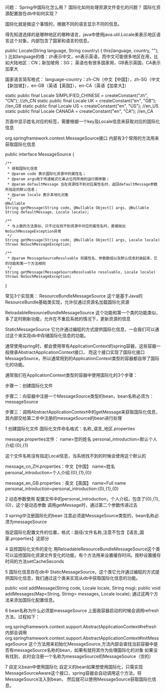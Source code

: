 问题：
Spring中国际化怎么用？
国际化如何处理资源文件变化的问题？
国际化资源配置放在db中如何实现？


国际化就是做这个事情的，根据不同的语言显示不同的信息。

得先知道选择的是哪种地区的哪种语言，java中使用java.util.Locale来表示地区语言这个对象，内部包含了国家和语言的信息。

public Locale(String language, String country) {
    this(language, country, "");
}
比如language的值：zh表示中文，en表示英语，而中文可能很多地区在用，比如大陆地区：CN；新加坡用：SG；
英语也有很多国家用，GB表示英国，CA表示加拿大

国家语言简写格式：
language-country：zh-CN（中文【中国】），zh-SG（中文【新加坡】），en-GB（英语【英国】），en-CA（英语【加拿大】）

static public final Locale SIMPLIFIED_CHINESE = createConstant("zh", "CN"); //zh_CN
static public final Locale UK = createConstant("en", "GB"); //en_GB
static public final Locale US = createConstant("en", "US"); //en_US
static public final Locale CANADA = createConstant("en", "CA"); //en_CA

页面中显示姓名对应的标签，需要根据一个key及Locale信息来获取对应的国际化信息

org.springframework.context.MessageSource接口
内部有3个常用的方法用来获取国际化信息

public interface MessageSource {

    /**
     * 获取国际化信息
     * @param code 表示国际化资源中的属性名；
     * @param args用于传递格式化串占位符所用的运行期参数；
     * @param defaultMessage 当在资源找不到对应属性名时，返回defaultMessage参数所指定的默认信息；
     * @param locale 表示本地化对象
     */
    @Nullable
    String getMessage(String code, @Nullable Object[] args, @Nullable String defaultMessage, Locale locale);

    /**
     * 与上面的方法类似，只不过在找不到资源中对应的属性名时，直接抛出NoSuchMessageException异常
     */
    String getMessage(String code, @Nullable Object[] args, Locale locale) throws NoSuchMessageException;

    /**
     * @param MessageSourceResolvable 将属性名、参数数组以及默认信息封装起来，它的功能和第一个方法相同
     */
    String getMessage(MessageSourceResolvable resolvable, Locale locale) throws NoSuchMessageException;

}

常见3个实现类：
ResourceBundleMessageSource
这个是基于Java的ResourceBundle基础类实现，允许仅通过资源名加载国际化资源

ReloadableResourceBundleMessageSource
这个功能和第一个类的功能类似，多了定时刷新功能，允许在不重启系统的情况下，更新资源的信息

StaticMessageSource
它允许通过编程的方式提供国际化信息，一会我们可以通过这个来实现db中存储国际化信息的功能。


通常使用spring时，都会使用带有ApplicationContext的spring容器，这些容器一般继承AbstractApplicationContext接口，
而这个接口实现了国际化接口MessageSource，所以通常用到的ApplicationContext类型的容器都自带了国际化的功能。


通常我们在ApplicationContext类型的容器中使用国际化的3个步骤：

步骤一：创建国际化文件

步骤二：向容器中注册一个MessageSource类型的bean，bean名称必须为：messageSource

步骤三：调用AbstractApplicationContext中的getMessage来获取国际化信息，其内部交给第二步中注册的messageSource的bean进行处理


1 创建国际化文件
国际化文件命名格式：名称_语言_地区.properties

message.properties文件：
name=您的姓名
personal_introduction=默认个人介绍:{0},{1}

这个文件名称没有指定Local信息，当系统找不到的时候会使用这个默认的

message_cn_ZH.properties：中文【中国】
name=姓名
personal_introduction=个人介绍:{0},{1},{0}

message_en_GB.properties：英文【英国】
name=Full name
personal_introduction=personal_introduction:{0},{1},{0}

2 动态参数使用
配置文件中的personal_introduction，个人介绍，包含了{0},{1},{0}，这个是动态参数
调用getMessage时，通过第二个参数传递过去


3 spring中注册国际化的bean
注意必须是MessageSource类型的，bean名称必须为messageSource

指定国际化配置文件的位置，格式：路径/文件名称,注意不包含【语言_国家.properties】这部分


4 监控国际化文件的变化
用ReloadableResourceBundleMessageSource这个类
可以监控国际化资源文件变化的功能，有个方法用来设置缓存时间。按秒设置缓存时间的方法setCacheSeconds

5 国际化信息存在db中
StaticMessageSource，这个类它允许通过编程的方式提供国际化信息，我们通过这个类来实现从db中获取国际化信息的功能。

public void addMessage(String code, Locale locale, String msg);
public void addMessages(Map<String, String> messages, Locale locale);
通过这两个方法来添加国际化配置信息。


6 bean名称为什么必须是messageSource
上面我容器启动的时候会调用refresh方法，过程如下：

org.springframework.context.support.AbstractApplicationContext#refresh
内部会调用
org.springframework.context.support.AbstractApplicationContext#initMessageSource
这个方法用来初始化MessageSource,方法内部会查找当前容器中是否有messageSource名称的bean，如果有就将其作为处理国际化的对象
如果没有找到，此时会注册一个名称为messageSource的MessageSource（空的）


7 自定义bean中使用国际化
自定义的bean如果想使用国际化，只需实现MessageSourceAware这个接口，spring容器会自动调用这个方法，将MessageSource注入到bean，
然后就可以使用MessageSource获取国际化信息。





































